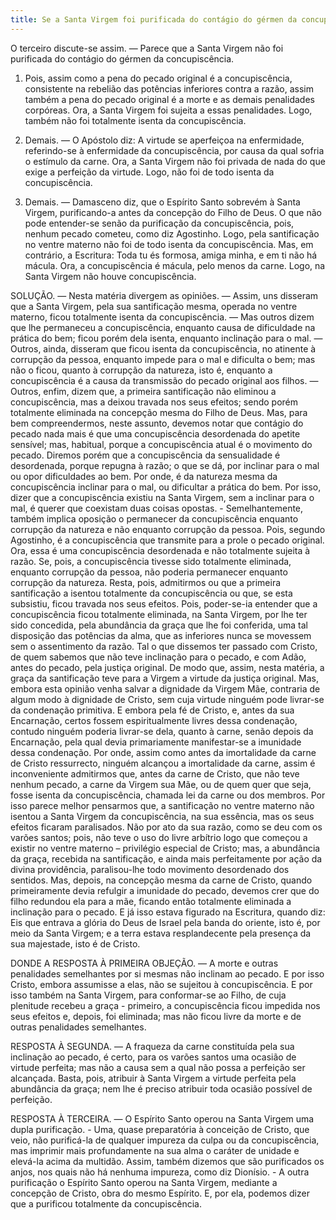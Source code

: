 ```yaml
---
title: Se a Santa Virgem foi purificada do contágio do gérmen da concupiscência
---
```


O terceiro discute-se assim. — Parece que a Santa Virgem não foi purificada do contágio do gérmen da concupiscência.  

1. Pois, assim como a pena do pecado original é a concupiscência, consistente na rebelião das potências inferiores contra a razão, assim também a pena do pecado original é a morte e as demais penalidades corpóreas. Ora, a Santa Virgem foi sujeita a essas penalidades. Logo, também não foi totalmente isenta da concupiscência.  

2. Demais. — O Apóstolo diz: A virtude se aperfeiçoa na enfermidade, referindo-se à enfermidade da concupiscência, por causa da qual sofria o estímulo da carne. Ora, a Santa Virgem não foi privada de nada do que exige a perfeição da virtude. Logo, não foi de todo isenta da concupiscência.  

3. Demais. — Damasceno diz, que o Espírito Santo sobrevém à Santa Virgem, purificando-a antes da concepção do Filho de Deus. O que não pode entender-se senão da purificação da concupiscência, pois, nenhum pecado cometeu, como diz Agostinho. Logo, pela santificação no ventre materno não foi de todo isenta da concupiscência.  Mas, em contrário, a Escritura: Toda tu és formosa, amiga minha, e em ti não há mácula. Ora, a concupiscência é mácula, pelo menos da carne. Logo, na Santa Virgem não houve concupiscência.  

SOLUÇÃO. — Nesta matéria divergem as opiniões. — Assim, uns disseram que a Santa Virgem, pela sua santificação mesma, operada no ventre materno, ficou totalmente isenta da concupiscência. — Mas outros dizem que lhe permaneceu a concupiscência, enquanto causa de dificuldade na prática do bem; ficou porém dela isenta, enquanto inclinação para o mal. — Outros, ainda, disseram que ficou isenta da concupiscência, no atinente à corrupção da pessoa, enquanto impede para o mal e dificulta o bem; mas não o ficou, quanto à corrupção da natureza, isto é, enquanto a concupiscência é a causa da transmissão do pecado original aos filhos. — Outros, enfim, dizem que, a primeira santificação não eliminou a concupiscência, mas a deixou travada nos seus efeitos; sendo porém totalmente eliminada na concepção mesma do Filho de Deus.  Mas, para bem compreendermos, neste assunto, devemos notar que contágio do pecado nada mais é que uma concupiscência desordenada do apetite sensível; mas, habitual, porque a concupiscência atual é o movimento do pecado. Diremos porém que a concupiscência da sensualidade é desordenada, porque repugna à razão; o que se dá, por inclinar para o mal ou opor dificuldades ao bem. Por onde, é da natureza mesma da concupiscência inclinar para o mal, ou dificultar a prática do bem. Por isso, dizer que a concupiscência existiu na Santa Virgem, sem a inclinar para o mal, é querer que coexistam duas coisas opostas. - Semelhantemente, também implica oposição o permanecer da concupiscência enquanto corrupção da natureza e não enquanto corrupção da pessoa. Pois, segundo Agostinho, é a concupiscência que transmite para a prole o pecado original. Ora, essa é uma concupiscência desordenada e não totalmente sujeita à razão. Se, pois, a concupiscência tivesse sido totalmente eliminada, enquanto corrupção da pessoa, não poderia permanecer enquanto corrupção da natureza.  Resta, pois, admitirmos ou que a primeira santificação a isentou totalmente da concupiscência ou que, se esta subsistiu, ficou travada nos seus efeitos. Pois, poder-se-ia entender que a concupiscência ficou totalmente eliminada, na Santa Virgem, por lhe ter sido concedida, pela abundância da graça que lhe foi conferida, uma tal disposição das potências da alma, que as inferiores nunca se movessem sem o assentimento da razão. Tal o que dissemos ter passado com Cristo, de quem sabemos que não teve inclinação para o pecado, e com Adão, antes do pecado, pela justiça original. De modo que, assim, nesta matéria, a graça da santificação teve para a Virgem a virtude da justiça original. Mas, embora esta opinião venha salvar a dignidade da Virgem Mãe, contraria de algum modo à dignidade de Cristo, sem cuja virtude ninguém pode livrar-se da condenação primitiva. E embora pela fé de Cristo, e, antes da sua Encarnação, certos fossem espiritualmente livres dessa condenação, contudo ninguém poderia livrar-se dela, quanto à carne, senão depois da Encarnação, pela qual devia primariamente manifestar-se a imunidade dessa condenação. Por onde, assim como antes da imortalidade da carne de Cristo ressurrecto, ninguém alcançou a imortalidade da carne, assim é inconveniente admitirmos que, antes da carne de Cristo, que não teve nenhum pecado, a carne da Virgem sua Mãe, ou de quem quer que seja, fosse isenta da concupiscência, chamada lei da carne ou dos membros.  Por isso parece melhor pensarmos que, a santificação no ventre materno não isentou a Santa Virgem da concupiscência, na sua essência, mas os seus efeitos ficaram paralisados. Não por ato da sua razão, como se deu com os varões santos; pois, não teve o uso do livre arbítrio logo que começou a existir no ventre materno – privilégio especial de Cristo; mas, a abundância da graça, recebida na santificação, e ainda mais perfeitamente por ação da divina providência, paralisou-lhe todo movimento desordenado dos sentidos. Mas, depois, na concepção mesma da carne de Cristo, quando primeiramente devia refulgir a imunidade do pecado, devemos crer que do filho redundou ela para a mãe, ficando então totalmente eliminada a inclinação para o pecado. E já isso estava figurado na Escritura, quando diz: Eis que entrava a glória do Deus de Israel pela banda do oriente, isto é, por meio da Santa Virgem; e a terra estava resplandecente pela presença da sua majestade, isto é de Cristo.  

DONDE A RESPOSTA À PRIMEIRA OBJEÇÃO. — A morte e outras penalidades semelhantes por si mesmas não inclinam ao pecado. E por isso Cristo, embora assumisse a elas, não se sujeitou à concupiscência. E por isso também na Santa Virgem, para conformar-se ao Filho, de cuja plenitude recebeu a graça - primeiro, a concupiscência ficou impedida nos seus efeitos e, depois, foi eliminada; mas não ficou livre da morte e de outras penalidades semelhantes.  

RESPOSTA À SEGUNDA. — A fraqueza da carne constituída pela sua inclinação ao pecado, é certo, para os varões santos uma ocasião de virtude perfeita; mas não a causa sem a qual não possa a perfeição ser alcançada. Basta, pois, atribuir à Santa Virgem a virtude perfeita pela abundância da graça; nem lhe é preciso atribuir toda ocasião possível de perfeição.  

RESPOSTA À TERCEIRA. — O Espírito Santo operou na Santa Virgem uma dupla purificação. - Uma, quase preparatória à conceição de Cristo, que veio, não purificá-la de qualquer impureza da culpa ou da concupiscência, mas imprimir mais profundamente na sua alma o caráter de unidade e elevá-la acima da multidão. Assim, também dizemos que são purificados os anjos, nos quais não há nenhuma impureza, como diz Dionísio. - A outra purificação o Espírito Santo operou na Santa Virgem, mediante a concepção de Cristo, obra do mesmo Espírito. E, por ela, podemos dizer que a purificou totalmente da concupiscência.